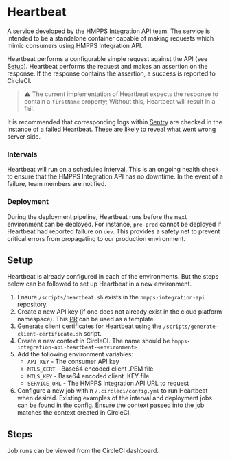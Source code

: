 # Heartbeat

A service developed by the HMPPS Integration API team. The service is intended to be a standalone container capable of
making requests which mimic consumers using HMPPS Integration API.

Heartbeat performs a configurable simple request against the API (see [Setup](#setup)). Heartbeat performs the request
and makes an assertion on the response. If the response contains the assertion, a success is reported to CircleCI.

> ⚠️ The current implementation of Heartbeat expects the response to contain a `firstName` property;
> Without this, Heartbeat will result in a fail.

It is recommended that corresponding logs within [Sentry](sentry.md) are checked in the instance of a failed Heartbeat.
These are likely to reveal what went wrong server side.

### Intervals

Heartbeat will run on a scheduled interval. This is an ongoing health check to ensure that the HMPPS Integration API has
no downtime. In the event of a failure, team members are notified.

### Deployment

During the deployment pipeline, Heartbeat runs before the next environment can be deployed. For instance, `pre-prod`
cannot be deployed if Heartbeat had reported failure on `dev`. This provides a safety net to prevent critical errors from
propagating to our production environment.

## Setup

Heartbeat is already configured in each of the environments. But the steps below can be followed to set up Heartbeat in a
new environment.

1. Ensure `/scripts/heartbeat.sh` exists in the `hmpps-integration-api` repository.
2. Create a new API key (if one does not already exist in the cloud platform namespace). This [PR](https://github.com/ministryofjustice/cloud-platform-environments/pull/13647)
   can be used as a template.
3. Generate client certificates for Heartbeat using the `/scripts/generate-client-certificate.sh` script.
4. Create a new context in CircleCI. The name should be `hmpps-integration-api-heartbeat-<environment>`
5. Add the following environment variables:
   - `API_KEY` - The consumer API key
   - `MTLS_CERT` - Base64 encoded client .PEM file
   - `MTLS_KEY` - Base64 encoded client .KEY file
   - `SERVICE_URL` - The HMPPS Integration API URL to request
6. Configure a new job within `/.circleci/config.yml` to run Heartbeat when desired. Existing examples of the interval
   and deployment jobs can be found in the config. Ensure the context passed into the job matches the context created
   in CircleCI.

## Steps

Job runs can be viewed from the CircleCI dashboard.

